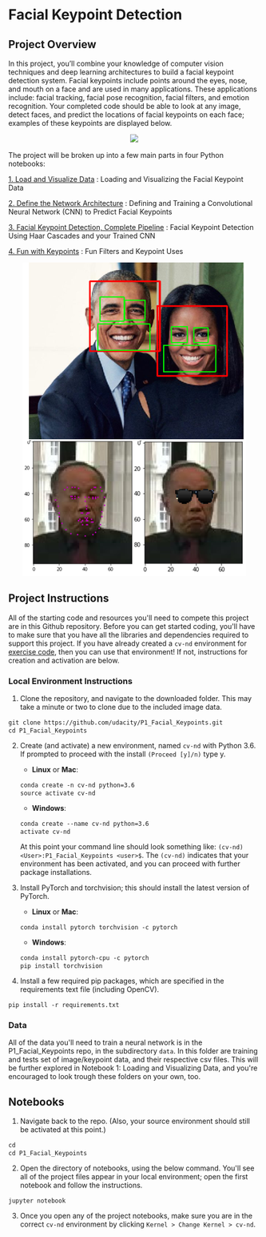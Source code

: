 # Facial Keypoint Detection

## Project Overview

In this project, you’ll combine your knowledge of computer vision techniques and deep learning architectures to build a facial keypoint detection system. Facial keypoints include points around the eyes, nose, and mouth on a face and are used in many applications. These applications include: facial tracking, facial pose recognition, facial filters, and emotion recognition. Your completed code should be able to look at any image, detect faces, and predict the locations of facial keypoints on each face; examples of these keypoints are displayed below.

<p align="center">
  <img src="/images/key_pts_example.png">
</p>

The project will be broken up into a few main parts in four Python notebooks:

[1. Load and Visualize Data](https://github.com/HROlive/Computer-Vision-Nanodegree/blob/master/project_1-facial_keypoint%20_detection/1.%20Load%20and%20Visualize%20Data.ipynb) : Loading and Visualizing the Facial Keypoint Data

[2. Define the Network Architecture](https://github.com/HROlive/Computer-Vision-Nanodegree/blob/master/project_1-facial_keypoint%20_detection/2.%20Define%20the%20Network%20Architecture.ipynb) : Defining and Training a Convolutional Neural Network (CNN) to Predict Facial Keypoints

[3. Facial Keypoint Detection, Complete Pipeline](https://github.com/HROlive/Computer-Vision-Nanodegree/blob/master/project_1-facial_keypoint%20_detection/3.%20Facial%20Keypoint%20Detection%2C%20Complete%20Pipeline.ipynb) : Facial Keypoint Detection Using Haar Cascades and your Trained CNN

[4. Fun with Keypoints](https://github.com/HROlive/Computer-Vision-Nanodegree/blob/master/project_1-facial_keypoint%20_detection/4.%20Fun%20with%20Keypoints.ipynb) : Fun Filters and Keypoint Uses

<p align="center">
  <img src="images/facial_keypoint_inference.jpg">
</p>

## Project Instructions

All of the starting code and resources you'll need to compete this project are in this Github repository. Before you can get started coding, you'll have to make sure that you have all the libraries and dependencies required to support this project. If you have already created a `cv-nd` environment for [exercise code](https://github.com/udacity/CVND_Exercises), then you can use that environment! If not, instructions for creation and activation are below.


### Local Environment Instructions

1. Clone the repository, and navigate to the downloaded folder. This may take a minute or two to clone due to the included image data.
```
git clone https://github.com/udacity/P1_Facial_Keypoints.git
cd P1_Facial_Keypoints
```

2. Create (and activate) a new environment, named `cv-nd` with Python 3.6. If prompted to proceed with the install `(Proceed [y]/n)` type y.

	- __Linux__ or __Mac__: 
	```
	conda create -n cv-nd python=3.6
	source activate cv-nd
	```
	- __Windows__: 
	```
	conda create --name cv-nd python=3.6
	activate cv-nd
	```
	
	At this point your command line should look something like: `(cv-nd) <User>:P1_Facial_Keypoints <user>$`. The `(cv-nd)` indicates that your environment has been activated, and you can proceed with further package installations.

3. Install PyTorch and torchvision; this should install the latest version of PyTorch.
	
	- __Linux__ or __Mac__: 
	```
	conda install pytorch torchvision -c pytorch 
	```
	- __Windows__: 
	```
	conda install pytorch-cpu -c pytorch
	pip install torchvision
	```

6. Install a few required pip packages, which are specified in the requirements text file (including OpenCV).
```
pip install -r requirements.txt
```


### Data

All of the data you'll need to train a neural network is in the P1_Facial_Keypoints repo, in the subdirectory `data`. In this folder are training and tests set of image/keypoint data, and their respective csv files. This will be further explored in Notebook 1: Loading and Visualizing Data, and you're encouraged to look trough these folders on your own, too.


## Notebooks

1. Navigate back to the repo. (Also, your source environment should still be activated at this point.)
```shell
cd
cd P1_Facial_Keypoints
```

2. Open the directory of notebooks, using the below command. You'll see all of the project files appear in your local environment; open the first notebook and follow the instructions.
```shell
jupyter notebook
```

3. Once you open any of the project notebooks, make sure you are in the correct `cv-nd` environment by clicking `Kernel > Change Kernel > cv-nd`.
